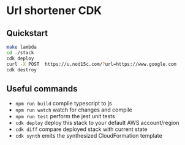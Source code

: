 # Url shortener CDK

## Quickstart

```bash
make lambda
cd ./stack
cdk deploy
curl -X POST  https://u.nod15c.com/?url=https://www.google.com
cdk destroy
```

## Useful commands

- `npm run build` compile typescript to js
- `npm run watch` watch for changes and compile
- `npm run test` perform the jest unit tests
- `cdk deploy` deploy this stack to your default AWS account/region
- `cdk diff` compare deployed stack with current state
- `cdk synth` emits the synthesized CloudFormation template
